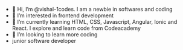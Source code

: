 - 👋 Hi, I’m @vishal-1codes. I am a newbie in softwares and coding
- 👀 I’m interested in frontend development
- 🌱 I’m currently learning HTML, CSS, Javascript, Angular, Ionic and React. I explore and learn code from Codeacademy
- 💞️ I’m looking to learn more coding 
- junior software developer


